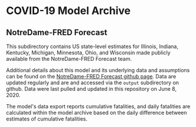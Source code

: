 # COVID-19 Model Archive

## NotreDame-FRED Forecast

This subdirectory contains US state-level estimates for Illinois, Indiana, Kentucky, Michigan, Minnesota, Ohio, and Wisconsin made publicly available from the NotreDame-FRED Forecast team.

Additional details about this model and its underlying data and assumptions can be found on the [NotreDame-FRED Forecast github page](https://github.com/confunguido/covid19_ND_forecasting). Data are updated regularly and are and accessed via the `output` subdirectory on github. Data were last pulled and updated in this repository on June 8, 2020.

The model's data export reports cumulative fatalities, and daily fatalities are calculated within the model archive based on the daily difference between estimates of cumulative fatalities.